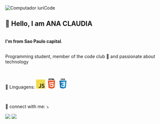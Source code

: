 <img src="https://raw.githubusercontent.com/MicaelliMedeiros/micaellimedeiros/master/image/computer-illustration.png" min-width="400px" max-width="400px" width="400px" alt ="Computador iuriCode">
<p align="left"> 

## 💜 Hello, I am  <strong>ANA CLAUDIA</strong>
<br>
<strong>I'm from Sao Paulo capital</strong>.<br>
 <br>

  Programming student, member of the code club 🚀 and passionate about technology
</p>
<br>


<p align="left">
  🦄 Linguagens: <code><img height="29" src="https://raw.githubusercontent.com/github/explore/80688e429a7d4ef2fca1e82350fe8e3517d3494d/topics/javascript/javascript.png" alt="Javascript"/></code>
  <code><img height="32" src="https://raw.githubusercontent.com/github/explore/80688e429a7d4ef2fca1e82350fe8e3517d3494d/topics/html/html.png" alt="HTML5"/></code>
<code><img height="32" src="https://raw.githubusercontent.com/github/explore/80688e429a7d4ef2fca1e82350fe8e3517d3494d/topics/css/css.png" alt="CSS"/></code>

</p>
<br>
<p align="left">
  💌 connect with me: ⤵️
</p>


  <a href="#" alt="Linkedin">
  <img src="https://img.shields.io/badge/-Linkedin-0e76a8?style=flat-square&logo=Linkedin&logoColor=white&link=https://www.linkedin.com/in/ana-claudia-cavalcante-pereira-93332a210/" /></a>

  <a href="#" alt="Instagram">
  <img src="https://img.shields.io/badge/-Instagram-DF0174?style=flat-square&labelColor=DF0174&logo=instagram&logoColor=white&link=https://www.instagram.com/anacavalcanted/"/></a>
</p>  
